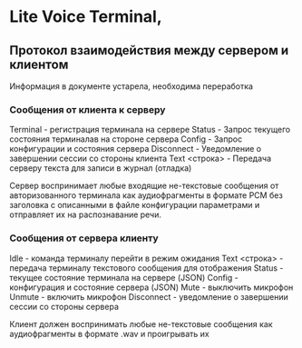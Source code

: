 # Lite Voice Terminal, 
## Протокол взаимодействия между сервером и клиентом

Информация в документе устарела, необходима переработка

### Сообщения от клиента к серверу

  Terminal <id> <password> <version> - регистрация терминала на сервере
  Status        - Запрос текущего состояния терминалав на стороне сервера
  Config        - Запрос конфигурации и состояния сервера
  Disconnect    - Уведомление о завершении сессии со стороны клиента
  Text <строка> - Передача серверу текста для записи в журнал (отладка)

Сервер воспринимает любые входящие не-текстовые сообщения от авторизованного 
терминала как аудиофрагменты в формате PCM без заголовка с описанными в файле 
конфигурации параметрами и отправляет их на распознавание речи.

### Сообщения от сервера клиенту

  Idle                  - команда терминалу перейти в режим ожидания
  Text <строка>         - передача терминалу текстового сообщения для отображения
  Status <StatusJson>   - текущее состояние терминала на сервере (JSON)
  Config <ConfigJson>   - конфигурация и состояние сервера (JSON)
  Mute                  - выключить микрофон
  Unmute                - включить микрофон
  Disconnect            - уведомление о завершении сессии со стороны сервера

Клиент должен воспринимать любые не-текстовые сообщения как аудиофрагменты 
в формате .wav и проигрывать их

